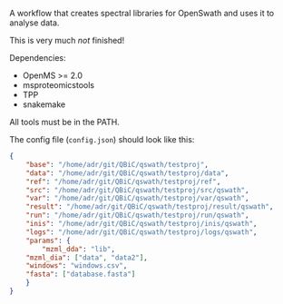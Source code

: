 A workflow that creates spectral libraries for OpenSwath and uses it
to analyse data.

This is very much *not* finished!

Dependencies:

- OpenMS >= 2.0
- msproteomicstools
- TPP
- snakemake

All tools must be in the PATH.

The config file (`config.json`) should look like this:

```json
{
    "base": "/home/adr/git/QBiC/qswath/testproj",
    "data": "/home/adr/git/QBiC/qswath/testproj/data",
    "ref": "/home/adr/git/QBiC/qswath/testproj/ref",
    "src": "/home/adr/git/QBiC/qswath/testproj/src/qswath",
    "var": "/home/adr/git/QBiC/qswath/testproj/var/qswath",
    "result": "/home/adr/git/QBiC/qswath/testproj/result/qswath",
    "run": "/home/adr/git/QBiC/qswath/testproj/run/qswath",
    "inis": "/home/adr/git/QBiC/qswath/testproj/inis/qswath",
    "logs": "/home/adr/git/QBiC/qswath/testproj/logs/qswath",
    "params": {
        "mzml_dda": "lib",
	"mzml_dia": ["data", "data2"],
	"windows": "windows.csv",
	"fasta": ["database.fasta"]
    }
}
```

